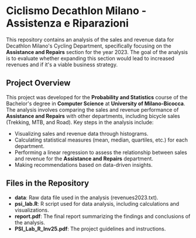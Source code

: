 # Ciclismo Decathlon Milano - Assistenza e Riparazioni

This repository contains an analysis of the sales and revenue data for Decathlon Milano's Cycling Department, specifically focusing on the **Assistance and Repairs** section for the year 2023. The goal of the analysis is to evaluate whether expanding this section would lead to increased revenues and if it's a viable business strategy.

## Project Overview

This project was developed for the **Probability and Statistics** course of the Bachelor's degree in **Computer Science** at **University of Milano-Bicocca**. The analysis involves comparing the sales and revenue performance of **Assistance and Repairs** with other departments, including bicycle sales (Trekking, MTB, and Road). Key steps in the analysis include:

- Visualizing sales and revenue data through histograms.
- Calculating statistical measures (mean, median, quartiles, etc.) for each department.
- Performing a linear regression to assess the relationship between sales and revenue for the **Assistance and Repairs** department.
- Making recommendations based on data-driven insights.

## Files in the Repository

- **data**: Raw data file used in the analysis (revenues2023.txt).
- **psi_lab.R**: R script used for data analysis, including calculations and visualizations.
- **report.pdf**: The final report summarizing the findings and conclusions of the analysis.
- **PSI_Lab_R_Inv25.pdf**: The project guidelines and instructions.
